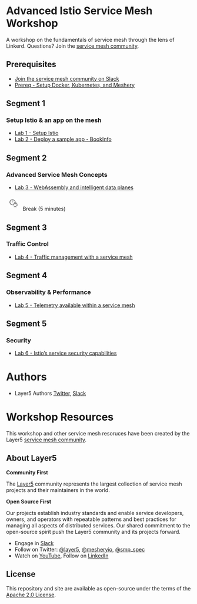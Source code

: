 # Advanced Istio Service Mesh Workshop
A workshop on the fundamentals of service mesh through the lens of Linkerd. Questions? Join the [service mesh community](http://slack.layer5.io).

## Prerequisites
- [Join the service mesh community on Slack](http://slack.layer5.io)
- [Prereq - Setup Docker, Kubernetes, and Meshery](prereq/README.md)

## Segment 1
### Setup Istio & an app on the mesh
- [Lab 1 - Setup Istio](lab-1/README.md)
- [Lab 2 - Deploy a sample app - BookInfo](lab-2/README.md)

## Segment 2
### Advanced Service Mesh Concepts
- [Lab 3 - WebAssembly and intelligent data planes](lab-3/README.md)

<p>
<img src="img/break.png" height="25px" style="text-align:left; padding:8px" />
Break (5 minutes)
</p>

## Segment 3
### Traffic Control
- [Lab 4 - Traffic management with a service mesh](lab-4/README.md)

## Segment 4
### Observability & Performance
- [Lab 5 - Telemetry available within a service mesh](lab-5/README.md)

## Segment 5
### Security
- [Lab 6 - Istio’s service security capabilities](lab-6/README.md)

# Authors
* Layer5 Authors [Twitter](https://twitter.com/layer5), [Slack](http://slack.layer5.io)

# Workshop Resources

This workshop and other service mesh resoruces have been created by the Layer5 [service mesh community](https://layer5.io/community).

## About Layer5

**Community First**

<p>The <a href="https://layer5.io">Layer5</a> community represents the largest collection of service mesh projects and their maintainers in the world.</p>

**Open Source First**

<p>Our projects establish industry standards and enable service developers, owners, and operators with repeatable patterns and best practices for managing all aspects of distributed services. Our shared commitment to the open-source spirit push the Layer5 community and its projects forward.</p>

- Engage in [Slack](http://slack.layer5.io)
- Follow on Twitter: [@layer5](https://twitter.com/layer5), [@mesheryio](https://twitter.com/mesheryio), [@smp_spec](https://twitter.com/smp_spec)
- Watch on [YouTube](https://www.youtube.com/channel/UCFL1af7_wdnhHXL1InzaMvA?sub_confirmation=1), Follow on [LinkedIn](https://www.linkedin.com/company/layer5)

## License

This repository and site are available as open-source under the terms of the [Apache 2.0 License](https://opensource.org/licenses/Apache-2.0).

